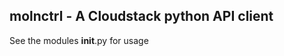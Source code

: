 molnctrl - A Cloudstack python API client
-------------------------------------

See the modules __init__.py for usage
